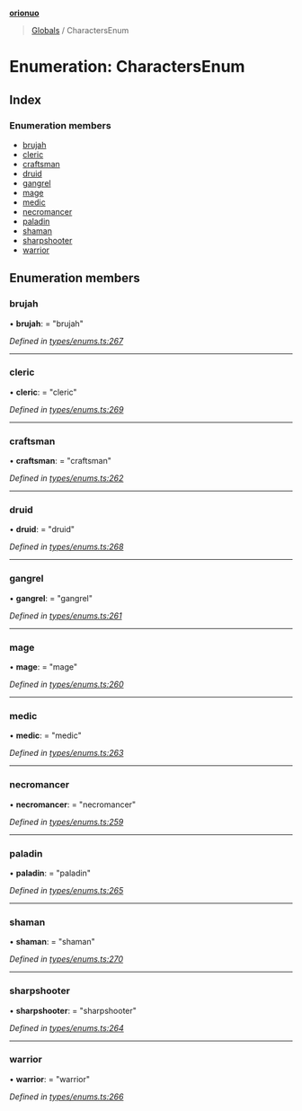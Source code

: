 **[orionuo](../README.md)**

> [Globals](../globals.md) / CharactersEnum

# Enumeration: CharactersEnum

## Index

### Enumeration members

* [brujah](charactersenum.md#brujah)
* [cleric](charactersenum.md#cleric)
* [craftsman](charactersenum.md#craftsman)
* [druid](charactersenum.md#druid)
* [gangrel](charactersenum.md#gangrel)
* [mage](charactersenum.md#mage)
* [medic](charactersenum.md#medic)
* [necromancer](charactersenum.md#necromancer)
* [paladin](charactersenum.md#paladin)
* [shaman](charactersenum.md#shaman)
* [sharpshooter](charactersenum.md#sharpshooter)
* [warrior](charactersenum.md#warrior)

## Enumeration members

### brujah

•  **brujah**:  = "brujah"

*Defined in [types/enums.ts:267](https://github.com/msviha/orionuo/blob/029a15d/src/types/enums.ts#L267)*

___

### cleric

•  **cleric**:  = "cleric"

*Defined in [types/enums.ts:269](https://github.com/msviha/orionuo/blob/029a15d/src/types/enums.ts#L269)*

___

### craftsman

•  **craftsman**:  = "craftsman"

*Defined in [types/enums.ts:262](https://github.com/msviha/orionuo/blob/029a15d/src/types/enums.ts#L262)*

___

### druid

•  **druid**:  = "druid"

*Defined in [types/enums.ts:268](https://github.com/msviha/orionuo/blob/029a15d/src/types/enums.ts#L268)*

___

### gangrel

•  **gangrel**:  = "gangrel"

*Defined in [types/enums.ts:261](https://github.com/msviha/orionuo/blob/029a15d/src/types/enums.ts#L261)*

___

### mage

•  **mage**:  = "mage"

*Defined in [types/enums.ts:260](https://github.com/msviha/orionuo/blob/029a15d/src/types/enums.ts#L260)*

___

### medic

•  **medic**:  = "medic"

*Defined in [types/enums.ts:263](https://github.com/msviha/orionuo/blob/029a15d/src/types/enums.ts#L263)*

___

### necromancer

•  **necromancer**:  = "necromancer"

*Defined in [types/enums.ts:259](https://github.com/msviha/orionuo/blob/029a15d/src/types/enums.ts#L259)*

___

### paladin

•  **paladin**:  = "paladin"

*Defined in [types/enums.ts:265](https://github.com/msviha/orionuo/blob/029a15d/src/types/enums.ts#L265)*

___

### shaman

•  **shaman**:  = "shaman"

*Defined in [types/enums.ts:270](https://github.com/msviha/orionuo/blob/029a15d/src/types/enums.ts#L270)*

___

### sharpshooter

•  **sharpshooter**:  = "sharpshooter"

*Defined in [types/enums.ts:264](https://github.com/msviha/orionuo/blob/029a15d/src/types/enums.ts#L264)*

___

### warrior

•  **warrior**:  = "warrior"

*Defined in [types/enums.ts:266](https://github.com/msviha/orionuo/blob/029a15d/src/types/enums.ts#L266)*
